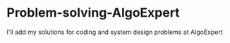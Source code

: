 # Problem-solving-AlgoExpert
I'll add my solutions for coding and system design problems at AlgoExpert
